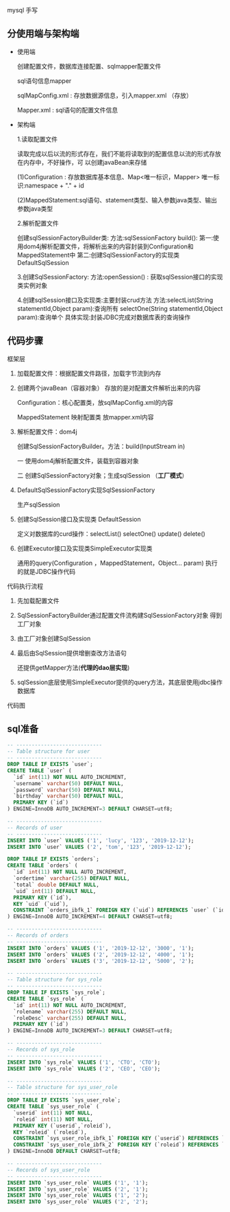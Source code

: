 mysql 手写



## 分使用端与架构端

- 使用端

  创建配置文件，数据库连接配置、sqlmapper配置文件

  sql语句信息mapper

  

  sqlMapConfig.xml : 存放数据源信息，引入mapper.xml （存放）

  Mapper.xml : sql语句的配置文件信息 

  

- 架构端

  1.读取配置文件 

  读取完成以后以流的形式存在，我们不能将读取到的配置信息以流的形式存放在内存中，不好操作，可 以创建javaBean来存储 

  (1)Configuration : 存放数据库基本信息、Map<唯一标识，Mapper> 唯一标识:namespace + "." + id 

  (2)MappedStatement:sql语句、statement类型、输入参数java类型、输出 参数java类型 

   

  2.解析配置文件

  创建sqlSessionFactoryBuilder类:
   方法:sqlSessionFactory build(): 第一:使用dom4j解析配置文件，将解析出来的内容封装到Configuration和MappedStatement中 第二:创建SqlSessionFactory的实现类DefaultSqlSession 

  

  3.创建SqlSessionFactory:
   方法:openSession() : 获取sqlSession接口的实现类实例对象 

  

  4.创建sqlSession接口及实现类:主要封装crud方法 方法:selectList(String statementId,Object param):查询所有 selectOne(String statementId,Object param):查询单个 具体实现:封装JDBC完成对数据库表的查询操作 



## 代码步骤

框架层

1. 加载配置文件：根据配置文件路径，加载字节流到内存

2. 创建两个javaBean（容器对象） 存放的是对配置文件解析出来的内容

   Configuration：核心配置类，放sqlMapConfig.xml的内容

   MappedStatement 映射配置类 放mapper.xml内容

3. 解析配置文件：dom4j

   创建SqlSessionFactoryBuilder。方法：build(InputStream in)

   一 使用dom4j解析配置文件，装载到容器对象

   二 创建SqlSessionFactory对象；生成sqlSession （**工厂模式**）

4. DefaultSqlSessionFactory实现SqlSessionFactory

   生产sqlSession

5. 创建SqlSession接口及实现类 DefaultSession

   定义对数据库的curd操作：selectList() selectOne() update() delete()

6. 创建Executor接口及实现类SimpleExecutor实现类

   通用的query(Configuration ，MappedStatement，Object… param) 执行的就是JDBC操作代码



代码执行流程

1. 先加载配置文件

2. SqlSessionFactoryBuilder通过配置文件流构建SqlSessionFactory对象  得到工厂对象

3. 由工厂对象创建SqlSession

4. 最后由SqlSession提供增删查改方法语句

   还提供getMapper方法(**代理的dao层实现**)

5. sqlSession底层使用SimpleExecutor提供的query方法，其底层使用jdbc操作数据库





代码图









## sql准备

```sql
-- ----------------------------
-- Table structure for user
-- ----------------------------
DROP TABLE IF EXISTS `user`;
CREATE TABLE `user` (
  `id` int(11) NOT NULL AUTO_INCREMENT,
  `username` varchar(50) DEFAULT NULL,
  `password` varchar(50) DEFAULT NULL,
  `birthday` varchar(50) DEFAULT NULL,
  PRIMARY KEY (`id`)
) ENGINE=InnoDB AUTO_INCREMENT=3 DEFAULT CHARSET=utf8;

-- ----------------------------
-- Records of user
-- ----------------------------
INSERT INTO `user` VALUES ('1', 'lucy', '123', '2019-12-12');
INSERT INTO `user` VALUES ('2', 'tom', '123', '2019-12-12');

DROP TABLE IF EXISTS `orders`;
CREATE TABLE `orders` (
  `id` int(11) NOT NULL AUTO_INCREMENT,
  `ordertime` varchar(255) DEFAULT NULL,
  `total` double DEFAULT NULL,
  `uid` int(11) DEFAULT NULL,
  PRIMARY KEY (`id`),
  KEY `uid` (`uid`),
  CONSTRAINT `orders_ibfk_1` FOREIGN KEY (`uid`) REFERENCES `user` (`id`)
) ENGINE=InnoDB AUTO_INCREMENT=4 DEFAULT CHARSET=utf8;

-- ----------------------------
-- Records of orders
-- ----------------------------
INSERT INTO `orders` VALUES ('1', '2019-12-12', '3000', '1');
INSERT INTO `orders` VALUES ('2', '2019-12-12', '4000', '1');
INSERT INTO `orders` VALUES ('3', '2019-12-12', '5000', '2');

-- ----------------------------
-- Table structure for sys_role
-- ----------------------------
DROP TABLE IF EXISTS `sys_role`;
CREATE TABLE `sys_role` (
  `id` int(11) NOT NULL AUTO_INCREMENT,
  `rolename` varchar(255) DEFAULT NULL,
  `roleDesc` varchar(255) DEFAULT NULL,
  PRIMARY KEY (`id`)
) ENGINE=InnoDB AUTO_INCREMENT=3 DEFAULT CHARSET=utf8;

-- ----------------------------
-- Records of sys_role
-- ----------------------------
INSERT INTO `sys_role` VALUES ('1', 'CTO', 'CTO');
INSERT INTO `sys_role` VALUES ('2', 'CEO', 'CEO');

-- ----------------------------
-- Table structure for sys_user_role
-- ----------------------------
DROP TABLE IF EXISTS `sys_user_role`;
CREATE TABLE `sys_user_role` (
  `userid` int(11) NOT NULL,
  `roleid` int(11) NOT NULL,
  PRIMARY KEY (`userid`,`roleid`),
  KEY `roleid` (`roleid`),
  CONSTRAINT `sys_user_role_ibfk_1` FOREIGN KEY (`userid`) REFERENCES `sys_role` (`id`),
  CONSTRAINT `sys_user_role_ibfk_2` FOREIGN KEY (`roleid`) REFERENCES `user` (`id`)
) ENGINE=InnoDB DEFAULT CHARSET=utf8;

-- ----------------------------
-- Records of sys_user_role
-- ----------------------------
INSERT INTO `sys_user_role` VALUES ('1', '1');
INSERT INTO `sys_user_role` VALUES ('2', '1');
INSERT INTO `sys_user_role` VALUES ('1', '2');
INSERT INTO `sys_user_role` VALUES ('2', '2');
```










